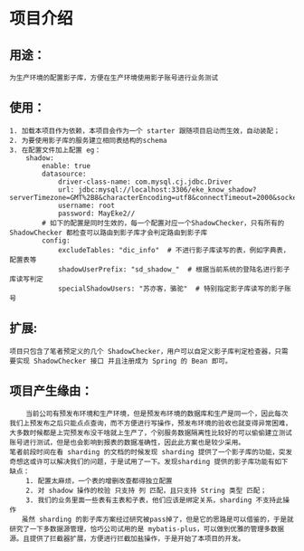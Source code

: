 # 项目介绍
## 用途：
    为生产环境的配置影子库，方便在生产环境使用影子账号进行业务测试
## 使用：
    1. 加载本项目作为依赖，本项目会作为一个 starter 跟随项目启动而生效，自动装配；
    2. 为要使用影子库的服务建立相同表结构的schema
    3. 在配置文件加上配置 eg：
        shadow:
            enable: true
            datasource:
                driver-class-name: com.mysql.cj.jdbc.Driver
                url: jdbc:mysql://localhost:3306/eke_know_shadow?serverTimezone=GMT%2B8&characterEncoding=utf8&connectTimeout=2000&socketTimeout=5000&autoReconnect=true&tinyInt1isBit=false
                username: root
                password: MayEke2//
            # 如下的配置是同时生效的，每一个配置对应一个ShadowChecker，只有所有的 ShadowChecker 都检查可以路由到影子库才会判定路由到影子库
            config:
                excludeTables: "dic_info"  # 不进行影子库读写的表，例如字典表，配置表等
                shadowUserPrefix: "sd_shadow_"  # 根据当前系统的登陆名进行影子库读写判定
                specialShadowUsers: "苏亦客，骆驼"  # 特别指定影子库读写的影子账号
## 扩展:
    项目只包含了笔者预定义的几个 ShadowChecker，用户可以自定义影子库判定检查器，只需要实现 ShadowChecker 接口 并且注册成为 Spring 的 Bean 即可。
## 项目产生缘由：
        当前公司有预发布环境和生产环境，但是预发布环境的数据库和生产是同一个，因此每次我们上预发布之后只能点点查询，而不方便进行写操作，预发布环境的验收也就变得异常困难，大多数时候都是上完预发布没干啥就上生产了，个别服务数据隔离性比较好的可以偷偷建立测试账号进行测试，但是也会影响到报表的数据准确性，因此此方案也是较少采用。
    笔者前段时间在看 sharding 的文档的时候发现 sharding 提供了一个影子库的功能，突发奇想这或许可以解决我们的问题，于是试用了一下。发现sharding 提供的影子库功能有如下缺点：
        1. 配置太麻烦，一个表的增删改查都得独立配置
        2. 对 shadow 操作的校验 只支持 列 匹配，且只支持 String 类型 匹配；
        3. 我们的业务里面一些表有主表和子表，他们应该是绑定关系，sharding 不支持此操作
       虽然 sharding 的影子库方案经过研究被pass掉了，但是它的思路是可以借鉴的，于是就研究了一下多数据源管理，恰巧公司试用的是 mybatis-plus，可以做到优雅的管理多数据源。且提供了拦截器扩展，方便进行拦截加盐操作，于是开始了本项目的开发。

